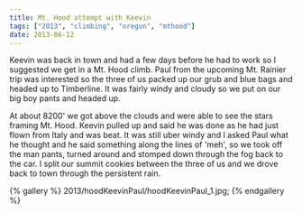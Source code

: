 ```yaml
---
title: Mt. Hood attempt with Keevin
tags: ["2013", "climbing", "oregon", "mthood"]
date: 2013-06-12
---
```


Keevin was back in town and had a few days before he had to work so I suggested we get in a Mt. Hood climb.  Paul from the upcoming Mt. Rainier trip was interested so the three of us packed up our grub and blue bags and headed up to Timberline.  It was fairly windy and cloudy so we put on our big boy pants and headed up.  


At about 8200' we got above the clouds and were able to see the stars framing Mt. Hood.  Keevin pulled up and said he was done as he had just flown from Italy and was beat.  It was still uber windy and I asked Paul what he thought and he said something along the lines of 'meh', so we took off the man pants, turned around and stomped down through the fog back to the car.  I split our summit cookies between the three of us and we drove back to town through the persistent rain.


{% gallery %} 
2013/hoodKeevinPaul/hoodKeevinPaul_1.jpg;
{% endgallery %}
